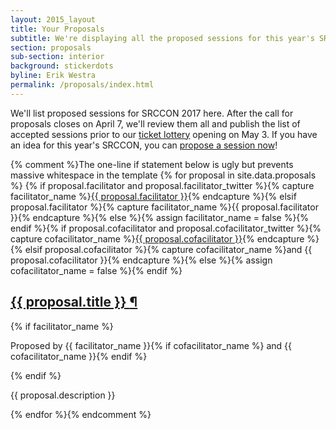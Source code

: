 ```yaml
---
layout: 2015_layout
title: Your Proposals
subtitle: We're displaying all the proposed sessions for this year's SRCCON.
section: proposals
sub-section: interior
background: stickerdots
byline: Erik Westra
permalink: /proposals/index.html
---
```


We'll list proposed sessions for SRCCON 2017 here. After the call for proposals closes on April 7, we'll review them all and publish the list of accepted sessions prior to our [ticket lottery](/tickets) opening on May 3. If you have an idea for this year's SRCCON, you can [propose a session now](/proposals/pitch)!

<div class="session-proposal-list">{% comment %}The one-line if statement below is ugly but prevents massive whitespace in the template
{% for proposal in site.data.proposals %}
    {% if proposal.facilitator and proposal.facilitator_twitter %}{% capture facilitator_name %}<a href="https://twitter.com/{{ proposal.facilitator_twitter }}">{{ proposal.facilitator }}</a>{% endcapture %}{% elsif proposal.facilitator %}{% capture facilitator_name %}{{ proposal.facilitator }}{% endcapture %}{% else %}{% assign facilitator_name = false %}{% endif %}{% if proposal.cofacilitator and proposal.cofacilitator_twitter %}{% capture cofacilitator_name %}<a href="https://twitter.com/{{ proposal.cofacilitator_twitter }}">{{ proposal.cofacilitator }}</a>{% endcapture %}{% elsif proposal.cofacilitator %}{% capture cofacilitator_name %}and {{ proposal.cofacilitator }}{% endcapture %}{% else %}{% assign cofacilitator_name = false %}{% endif %}
    <div class="session-proposal" id="proposal-{{ proposal.id }}">
        <h2 class="session-title"><a href="#proposal-{{ proposal.id }}">{{ proposal.title }} <span class="permalink">&para;</span></a></h2>
        {% if facilitator_name %}<p class="facilitator">Proposed by {{ facilitator_name }}{% if cofacilitator_name %} and {{ cofacilitator_name }}{% endif %}</p>{% endif %}
        <p class="session-description">{{ proposal.description }}</p>
    </div>
{% endfor %}{% endcomment %}
</div>
